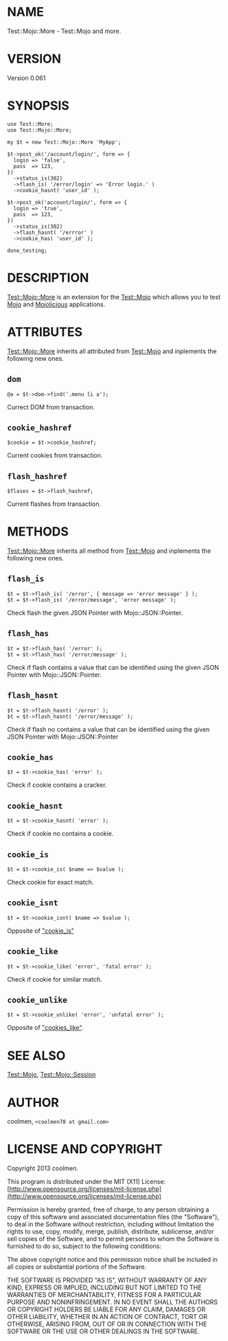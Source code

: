 # NAME

Test::Mojo::More - Test::Mojo and more.

# VERSION

Version 0.061

# SYNOPSIS

    use Test::More;
    use Test::Mojo::More;
    
    my $t = new Test::Mojo::More 'MyApp';
    
    $t->post_ok('/account/login/', form => {
      login => 'false',
      pass  => 123,
    })
      ->status_is(302)
      ->flash_is( '/error/login' => 'Error login.' )
      ->cookie_hasnt( 'user_id' );
    
    $t->post_ok('account/login/', form => {
      login => 'true',
      pass  => 123,
    })
      ->status_is(302)
      ->flash_hasnt( '/errror' )
      ->cookie_has( 'user_id' );
    
    done_testing;

# DESCRIPTION

[Test::Mojo::More](https://metacpan.org/pod/Test::Mojo::More) is an extension for the [Test::Mojo](https://metacpan.org/pod/Test::Mojo) which allows
you to test [Mojo](https://metacpan.org/pod/Mojo) and [Mojolicious](https://metacpan.org/pod/Mojolicious) applications.

# ATTRIBUTES

[Test::Mojo::More](https://metacpan.org/pod/Test::Mojo::More)  inherits all attributed from [Test::Mojo](https://metacpan.org/pod/Test::Mojo) and inplements
the following new ones.

## `dom`

    @a = $t->dom->find('.menu li a');

Currect DOM from transaction.

## `cookie_hashref`

    $cookie = $t->cookie_hashref;

Current cookies from transaction.

## `flash_hashref`

    $flases = $t->flash_hashref;

Current flashes from transaction.

# METHODS

[Test::Mojo::More](https://metacpan.org/pod/Test::Mojo::More)  inherits all method from [Test::Mojo](https://metacpan.org/pod/Test::Mojo) and inplements
the following new ones.

## `flash_is`

    $t = $t->flash_is( '/error', { message => 'error message' } );
    $t = $t->flash_is( '/error/message', 'error message' );

Check flash the given JSON Pointer with Mojo::JSON::Pointer.

## `flash_has`

    $t = $t->flash_has( '/error' );
    $t = $t->flash_has( '/error/message' );

Check if flash contains a value that can be identified using
the given JSON Pointer with Mojo::JSON::Pointer.

## `flash_hasnt`

    $t = $t->flash_hasnt( '/error' );
    $t = $t->flash_hasnt( '/error/message' );

Check if flash no contains a value that can be identified using
the given JSON Pointer with Mojo::JSON::Pointer

## `cookie_has`

    $t = $t->cookie_has( 'error' );

Check if cookie contains a cracker.

## `cookie_hasnt`

    $t = $t->cookie_hasnt( 'error' );

Check if cookie no contains a cookie.

## `cookie_is`

    $t = $t->cookie_is( $name => $value );

Check cookie for exact match.

## `cookie_isnt`

    $t = $t->cookie_isnt( $name => $value );

Opposite of ["cookie\_is"](#cookie_is)

## `cookie_like`

    $t = $t->cookie_like( 'error', 'fatal error' );

Check if cookie for similar match.

## `cookie_unlike`

    $t = $t->cookie_unlike( 'error', 'unfatal error' );

Opposite of ["cookies\_like"](#cookies_like).

# SEE ALSO

[Test::Mojo](https://metacpan.org/pod/Test::Mojo), [Test::Mojo::Session](https://metacpan.org/pod/Test::Mojo::Session)

# AUTHOR

coolmen, `<coolmen78 at gmail.com>`

# LICENSE AND COPYRIGHT

Copyright 2013 coolmen.

This program is distributed under the MIT (X11) License:
[http://www.opensource.org/licenses/mit-license.php](http://www.opensource.org/licenses/mit-license.php)

Permission is hereby granted, free of charge, to any person
obtaining a copy of this software and associated documentation
files (the "Software"), to deal in the Software without
restriction, including without limitation the rights to use,
copy, modify, merge, publish, distribute, sublicense, and/or sell
copies of the Software, and to permit persons to whom the
Software is furnished to do so, subject to the following
conditions:

The above copyright notice and this permission notice shall be
included in all copies or substantial portions of the Software.

THE SOFTWARE IS PROVIDED "AS IS", WITHOUT WARRANTY OF ANY KIND,
EXPRESS OR IMPLIED, INCLUDING BUT NOT LIMITED TO THE WARRANTIES
OF MERCHANTABILITY, FITNESS FOR A PARTICULAR PURPOSE AND
NONINFRINGEMENT. IN NO EVENT SHALL THE AUTHORS OR COPYRIGHT
HOLDERS BE LIABLE FOR ANY CLAIM, DAMAGES OR OTHER LIABILITY,
WHETHER IN AN ACTION OF CONTRACT, TORT OR OTHERWISE, ARISING
FROM, OUT OF OR IN CONNECTION WITH THE SOFTWARE OR THE USE OR
OTHER DEALINGS IN THE SOFTWARE.
